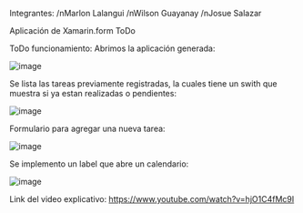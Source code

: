 Integrantes:
/nMarlon Lalangui
/nWilson Guayanay
/nJosue Salazar

Aplicación de Xamarin.form ToDo

ToDo funcionamiento:
Abrimos la aplicación generada:

![image](https://github.com/WilsonG08/Todo/assets/117753973/27df2fd4-5ca7-4dd7-b6ea-59e2f40c4cc4) 

Se lista las tareas previamente registradas, la cuales tiene un swith que muestra si ya estan realizadas o pendientes:

![image](https://github.com/WilsonG08/Todo/assets/117753973/06e8f754-f617-4d5e-8bd0-86f241fc93d5)

Formulario para agregar una nueva tarea:

![image](https://github.com/WilsonG08/Todo/assets/117753973/ddcb2d17-2bc5-4caf-bc35-3bbe3a3a5c5d) 

Se implemento un label que abre un calendario: 

![image](https://github.com/WilsonG08/Todo/assets/117753973/fc94e4a6-5f17-494f-bd13-96d2b09b9436)


Link del video explicativo:
https://www.youtube.com/watch?v=hjO1C4fMc9I
